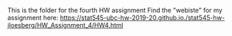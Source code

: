 This is the folder for the fourth HW assignment
Find the "webiste" for my assignment here: https://stat545-ubc-hw-2019-20.github.io./stat545-hw-jloesberg/HW_Assignment_4/HW4.html
